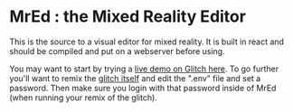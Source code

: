 # MrEd : the Mixed Reality Editor

This is the source to a visual editor for mixed reality. It is built in react
 and should be compiled and put on a webserver before using.
 
You may want to start by trying a [live demo on Glitch here](https://mred-demo.glitch.me/). To go further you'll want to remix the [glitch itself](https://glitch.com/~mred-demo) and edit the ".env" file and set a password. Then make sure you login with that password inside of MrEd (when running your remix of the glitch).
